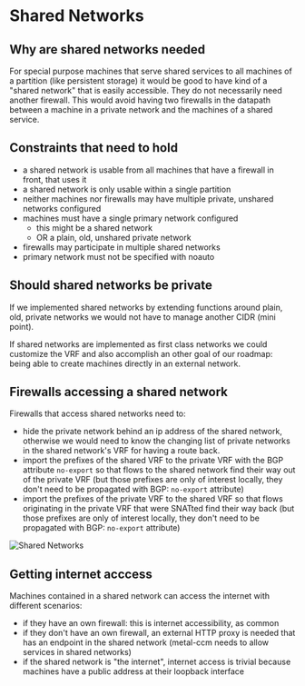 # Shared Networks

## Why are shared networks needed

For special purpose machines that serve shared services to all machines of a partition (like persistent storage) it would be good to have kind of a "shared network" that is easily accessible.
They do not necessarily need another firewall. This would avoid having two firewalls in the datapath between a machine in a private network and the machines of a shared service.

## Constraints that need to hold

- a shared network is usable from all machines that have a firewall in front, that uses it
- a shared network is only usable within a single partition
- neither machines nor firewalls may have multiple private, unshared networks configured
- machines must have a single primary network configured
    - this might be a shared network
    - OR a plain, old, unshared private network
- firewalls may participate in multiple shared networks
- primary network must not be specified with noauto

## Should shared networks be private

If we implemented shared networks by extending functions around plain, old, private networks we would not have to manage another CIDR (mini point).

If shared networks are implemented as first class networks we could customize the VRF and also accomplish an other goal of our roadmap: being able to create machines directly in an external network.

## Firewalls accessing a shared network

Firewalls that access shared networks need to:

- hide the private network behind an ip address of the shared network, otherwise we would need to know the changing list of private networks in the shared network's VRF for having a route back.
- import the prefixes of the shared VRF to the private VRF with the BGP attribute `no-export` so that flows to the shared network find their way out of the private VRF (but those prefixes are only of interest locally, they don't need to be propagated with BGP: `no-export` attribute)
- import the prefixes of the private VRF to the shared VRF so that flows originating in the private VRF that were SNATted find their way back (but those prefixes are only of interest locally, they don't need to be propagated with BGP: `no-export` attribute)

![Shared Networks](./shared.png)

## Getting internet acccess

Machines contained in a shared network can access the internet with different scenarios:

- if they have an own firewall: this is internet accessibility, as common
- if they don't have an own firewall, an external HTTP proxy is needed that has an endpoint in the shared network (metal-ccm needs to allow services in shared networks)
- if the shared network is "the internet", internet access is trivial because machines have a public address at their loopback interface
